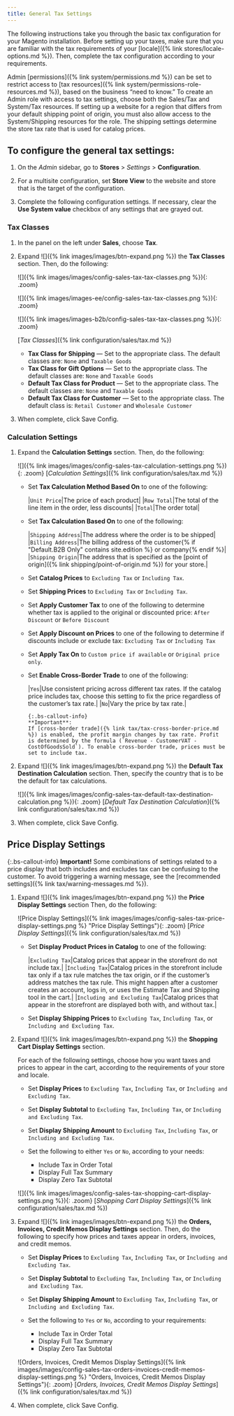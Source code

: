 ```yaml
---
title: General Tax Settings
---
```


The following instructions take you through the basic tax configuration for your Magento installation. Before setting up your taxes, make sure that you are familiar with the tax requirements of your [locale]({% link stores/locale-options.md %}). Then, complete the tax configuration according to your requirements.

Admin [permissions]({% link system/permissions.md %}) can be set to restrict access to [tax resources]({% link system/permissions-role-resources.md %}), based on the business “need to know.” To create an Admin role with access to tax settings, choose both the Sales/Tax and System/Tax resources. If setting up a website for a region that differs from your default shipping point of origin, you must also allow access to the System/Shipping resources for the role. The shipping settings determine the store tax rate that is used for catalog prices.

## To configure the general tax settings:

1. On the _Admin_ sidebar, go to **Stores** > _Settings_ > **Configuration**.

1. For a multisite configuration, set **Store View** to the website and store that is the target of the configuration.

1. Complete the following configuration settings. If necessary, clear the **Use System value** checkbox of any settings that are grayed out.

### Tax Classes

1. In the panel on the left under **Sales**, choose **Tax**.

1. Expand ![]({% link images/images/btn-expand.png %}) the **Tax Classes** section. Then, do the following:

    <!--{% if "Default.CE Only" contains site.edition %}-->
    ![]({% link images/images/config-sales-tax-tax-classes.png %}){: .zoom}
    <!--{% endif %}-->
    <!--{% if "Default.EE Only" contains site.edition %}-->
    ![]({% link images/images-ee/config-sales-tax-tax-classes.png %}){: .zoom}
    <!--{% endif %}-->
    <!--{% if "Default.B2B Only" contains site.edition %}-->
    ![]({% link images/images-b2b/config-sales-tax-tax-classes.png %}){: .zoom}
    <!--{% endif %}-->
    [_Tax Classes_]({% link configuration/sales/tax.md %})

    - **Tax Class for Shipping** — Set to the appropriate class. The default classes are: `None` and `Taxable Goods`
    <!--{% if "Default.EE Only" contains site.edition %}-->
    - **Tax Class for Gift Options** — Set to the appropriate class. The default classes are: `None` and `Taxable Goods`
    <!--{% endif %}-->
    - **Default Tax Class for Product** — Set to the appropriate class. The default classes are: `None` and `Taxable Goods`
    - **Default Tax Class for Customer** — Set to the appropriate class. The default class is: `Retail Customer` and `Wholesale Customer`

1. When complete, click <span class="btn">Save Config</span>.

### Calculation Settings

1. Expand the **Calculation Settings** section. Then, do the following:

    ![]({% link images/images/config-sales-tax-calculation-settings.png %}){: .zoom}
    [_Calculation Settings_]({% link configuration/sales/tax.md %})

    - Set **Tax Calculation Method Based On** to one of the following:

        |`Unit Price`|The price of each product|
        |`Row Total`|The total of the line item in the order, less discounts|
        |`Total`|The order total|

    - Set **Tax Calculation Based On** to one of the following:

        |`Shipping Address`|The address where the order is to be shipped|
        |`Billing Address`|The billing address of the customer{% if "Default.B2B Only" contains site.edition %} or company{% endif %}|
        |`Shipping Origin`|The address that is specified as the [point of origin]({% link shipping/point-of-origin.md %}) for your store.|

    - Set **Catalog Prices** to `Excluding Tax` or `Including Tax`.

    - Set **Shipping Prices** to `Excluding Tax` or `Including Tax`.

    - Set **Apply Customer Tax** to one of the following to determine whether tax is applied to the original or discounted price: `After Discount` or `Before Discount`

    - Set **Apply Discount on Prices** to one of the following to determine if discounts include or exclude tax: `Excluding Tax` or `Including Tax`

    - Set **Apply Tax On** to `Custom price if available` or `Original price only`.

    - Set **Enable Cross-Border Trade** to one of the following:

        |`Yes`|Use consistent pricing across different tax rates. If the catalog price includes tax, choose this setting to fix the price regardless of the customer’s tax rate.|
        |`No`|Vary the price by tax rate.|

          {:.bs-callout-info}
          **Important**:
          If [cross-border trade]({% link tax/tax-cross-border-price.md %}) is enabled, the profit margin changes by tax rate. Profit is determined by the formula (`Revenue - CustomerVAT - CostOfGoodsSold`). To enable cross-border trade, prices must be set to include tax.

1. Expand ![]({% link images/images/btn-expand.png %}) the **Default Tax Destination Calculation** section. Then, specify the country that is to be the default for tax calculations.

    ![]({% link images/images/config-sales-tax-default-tax-destination-calculation.png %}){: .zoom}
    [_Default Tax Destination Calculation_]({% link configuration/sales/tax.md %})

1. When complete, click <span class="btn">Save Config</span>.

## Price Display Settings

{:.bs-callout-info}
**Important!**
Some combinations of settings related to a price display that both includes and excludes tax can be confusing to the customer. To avoid triggering a warning message, see the [recommended settings]({% link tax/warning-messages.md %}).

1. Expand ![]({% link images/images/btn-expand.png %}) the **Price Display Settings** section Then, do the following:

    ![Price Display Settings]({% link images/images/config-sales-tax-price-display-settings.png %} "Price Display Settings"){: .zoom}
    [_Price Display Settings_]({% link configuration/sales/tax.md %})

    - Set **Display Product Prices in Catalog** to one of the following:

        |`Excluding Tax`|Catalog prices that appear in the storefront do not include tax.|
        |`Including Tax`|Catalog prices in the storefront include tax only if a tax rule matches the tax origin, or if the customer’s address matches the tax rule. This might happen after a customer creates an account, logs in, or uses the Estimate Tax and Shipping tool in the cart.|
        |`Including and Excluding Tax`|Catalog prices that appear in the storefront are displayed both with, and without tax.|

    - Set **Display Shipping Prices** to `Excluding Tax`, `Including Tax`, or `Including and Excluding Tax`.

1. Expand ![]({% link images/images/btn-expand.png %}) the **Shopping Cart Display Settings** section.

    For each of the following settings, choose how you want taxes and prices to appear in the cart, according to the requirements of your store and locale.

    - Set **Display Prices** to `Excluding Tax`, `Including Tax`, or `Including and Excluding Tax`.

    - Set **Display Subtotal** to `Excluding Tax`, `Including Tax`, or `Including and Excluding Tax`.

    - Set **Display Shipping Amount** to `Excluding Tax`, `Including Tax`, or `Including and Excluding Tax`.

    - Set the following to either `Yes` or `No`, according to your needs:

      - Include Tax in Order Total
      - Display Full Tax Summary
      - Display Zero Tax Subtotal

    ![]({% link images/images/config-sales-tax-shopping-cart-display-settings.png %}){: .zoom}
    [_Shopping Cart Display Settings_]({% link configuration/sales/tax.md %})

1. Expand ![]({% link images/images/btn-expand.png %}) the **Orders, Invoices, Credit Memos Display Settings** section. Then, do the following to specify how prices and taxes appear in orders, invoices, and credit memos.

    - Set **Display Prices** to `Excluding Tax`, `Including Tax`, or `Including and Excluding Tax`.

    - Set **Display Subtotal** to `Excluding Tax`, `Including Tax`, or `Including and Excluding Tax`.

    - Set **Display Shipping Amount** to `Excluding Tax`, `Including Tax`, or `Including and Excluding Tax`.

    - Set the following to `Yes` or `No`, according to your requirements:

      - Include Tax in Order Total
      - Display Full Tax Summary
      - Display Zero Tax Subtotal

    ![Orders, Invoices, Credit Memos Display Settings]({% link images/images/config-sales-tax-orders-invoices-credit-memos-display-settings.png %} "Orders, Invoices, Credit Memos Display Settings"){: .zoom}
    [_Orders, Invoices, Credit Memos Display Settings_]({% link configuration/sales/tax.md %})

1. When complete, click <span class="btn">Save Config</span>.
